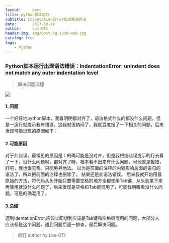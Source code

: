 ```yaml
---
layout:     post
title: python脚本运行
subtitle: IndentationError错误解决办法
date:       2017-10-29
author:     Los-GTI
header-img: img/post-bg-ios9-web.jpg
catalog: true
tags:
    - Python
---
```

### Python脚本运行出现语法错误：IndentationError: unindent does not match any outer indentation level

> 解决问题流程

![](https://i.imgur.com/aPd36Pe.png)

#### 1. 问题

一个好好地python脚本，我看明明都对齐了，语法格式什么的都没什么问题，但是一运行就提示我有错误，这我就很纳闷了，我就百度搜了一下相关的问题，后来发现可能出现的原因如下：

#### 2.可能原因

对于此错误，最常见的原因是：的确可能是没对齐，但是我根据错误提示的行去看了一下，没什么问题啊，都对齐了呀，根本看不出来有什么问题，可他就是报错，好吧，我也很无奈。只能另寻他法。
以为是前面的注释的内容影响后面的语句的语法了，所以把前面的注释也删除了。 结果还是此语法错误。 
后来我就开始用最原始的方法，将代码从头开始只要需要空格的地方全都使用Tab键，从头到尾下来再使用就没什么问题了，后来发现是空格和Tab键混用了，可能我明眼看没什么问题，可是的确混用了。

#### 3.总结

遇到IdentationError,应该立即想到应该是Tab键和空格键混用的问题，大部分人应该都是这个问题，遇到问题后逐一排查，最后解决问题。

> 摁钉 author by Los-GTI
